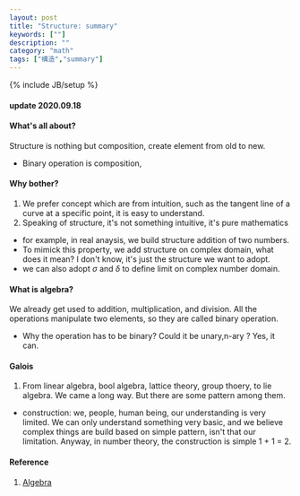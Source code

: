 ```yaml
---
layout: post
title: "Structure: summary"
keywords: [""]
description: ""
category: "math"
tags: ["構造","summary"]
---
```

{% include JB/setup %}

#### update 2020.09.18
#### What's all about?
Structure is nothing but composition, create element from old to new.
- Binary operation is composition,




#### Why bother?
1. We prefer concept which are from intuition, such as the tangent line of a curve
at a specific point, it is easy to understand.
2. Speaking of structure, it's not something intuitive, it's pure mathematics

- for example, in real anaysis, we build structure addition of two numbers.
- To mimick this property, we add structure on complex domain, what does it
  mean? I don't know, it's just the structure we want to adopt.
- we can also adopt $\sigma$ and $\delta$ to define limit on complex number
  domain.

#### What is algebra?
We already get used to addition, multiplication, and division. All the
operations manipulate two elements, so they are called binary operation. 

- Why the operation has to be binary? Could it be unary,n-ary ? Yes, it can.


#### Galois
1. From linear algebra, bool algebra, lattice theory, group thoery, to lie
   algebra. We came a long way. But there are some pattern among them.
- construction: we, people, human being, our understanding is very limited. We
  can only understand something very basic, and we believe complex things are
  build based on simple pattern, isn't that our limitation. Anyway, in number
  theory, the construction is simple 1 + 1  = 2.


#### Reference
1. [Algebra](https://en.wikipedia.org/wiki/Algebra)


